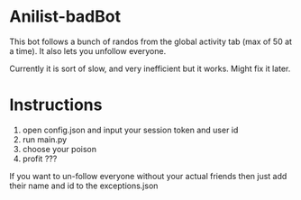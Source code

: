 # Anilist-badBot
This bot follows a bunch of randos from the global activity tab (max of 50 at a time). It also lets you unfollow everyone.

Currently it is sort of slow, and very inefficient but it works. Might fix it later.

# Instructions
1. open config.json and input your session token and user id
1. run main.py
2. choose your poison
3. profit ???

If you want to un-follow everyone without your actual friends then just add their name and id to the exceptions.json
